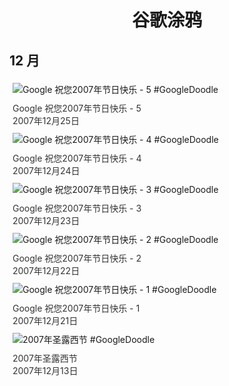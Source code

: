
<h1 align="center"> 谷歌涂鸦 </h1>




## 12 月

<div class="image">


<img src="https://www.google.com/logos/2007/holiday07_4.gif" alt="Google 祝您2007年节日快乐 - 5 #GoogleDoodle" style="margin: 5px"/>
<div class="info" style="font-size: 14px; color:#333333; margin:5px"><div class="title">Google 祝您2007年节日快乐 - 5</div><div class="date">2007年12月25日</div></div>

<img src="https://www.google.com/logos/2007/holiday07_5.gif" alt="Google 祝您2007年节日快乐 - 4 #GoogleDoodle" style="margin: 5px"/>
<div class="info" style="font-size: 14px; color:#333333; margin:5px"><div class="title">Google 祝您2007年节日快乐 - 4</div><div class="date">2007年12月24日</div></div>

<img src="https://www.google.com/logos/2007/holiday07_3.gif" alt="Google 祝您2007年节日快乐 - 3 #GoogleDoodle" style="margin: 5px"/>
<div class="info" style="font-size: 14px; color:#333333; margin:5px"><div class="title">Google 祝您2007年节日快乐 - 3</div><div class="date">2007年12月23日</div></div>

<img src="https://www.google.com/logos/2007/holiday07_2.gif" alt="Google 祝您2007年节日快乐 - 2 #GoogleDoodle" style="margin: 5px"/>
<div class="info" style="font-size: 14px; color:#333333; margin:5px"><div class="title">Google 祝您2007年节日快乐 - 2</div><div class="date">2007年12月22日</div></div>

<img src="https://www.google.com/logos/2007/holiday07_1.gif" alt="Google 祝您2007年节日快乐 - 1 #GoogleDoodle" style="margin: 5px"/>
<div class="info" style="font-size: 14px; color:#333333; margin:5px"><div class="title">Google 祝您2007年节日快乐 - 1</div><div class="date">2007年12月21日</div></div>

<img src="https://www.google.com/logos/2007/santalucia07.gif" alt="2007年圣露西节 #GoogleDoodle" style="margin: 5px"/>
<div class="info" style="font-size: 14px; color:#333333; margin:5px"><div class="title">2007年圣露西节</div><div class="date">2007年12月13日</div></div>

</div>









